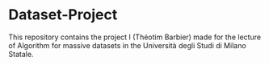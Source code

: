 # Dataset-Project
This repository contains the project I (Théotim Barbier) made for the lecture of  Algorithm for massive datasets in the Università degli Studi di Milano Statale. 
